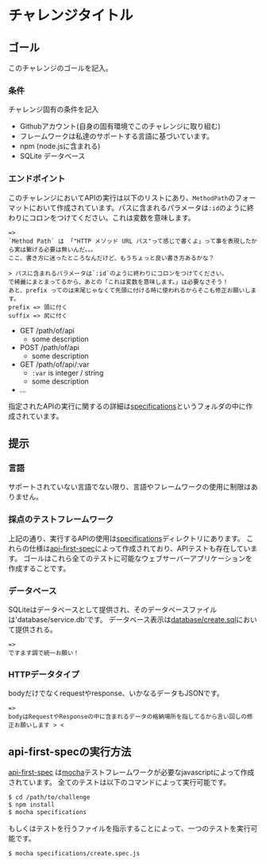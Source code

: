 # チャレンジタイトル

## ゴール

このチャレンジのゴールを記入。

### 条件
チャレンジ固有の条件を記入

- Githubアカウント(自身の固有環境でこのチャレンジに取り組む)
- フレームワークは私達のサポートする言語に基づいています。
- npm (node.jsに含まれる)
- SQLite データベース

### エンドポイント

このチャレンジにおいてAPIの実行は以下のリストにあり、`MethodPath`のフォーマットにおいて作成されています。パスに含まれるパラメータは`:id`のように終わりにコロンをつけてください。これは変数を意味します。
```
=>
`Method Path` は 「"HTTP メソッド URL パス"って感じで書くよ」って事を表現したから実は繋げる必要は無いんだ。。。
ここ、書き方に迷ったところなんだけど、もうちょっと良い書き方あるかな？

> パスに含まれるパラメータは`:id`のように終わりにコロンをつけてください。
で綺麗にまとまってるから、あとの「これは変数を意味します。」は必要なさそう！
あと、prefix ってのは末尾じゃなくて先頭に付ける時に使われるからそこも修正お願いします。
prefix => 頭に付く
suffix => 尻に付く
```

- GET /path/of/api
    - some description
- POST /path/of/api
    - some description
- GET /path/of/api/:var
    - `:var` is integer / string
    - some description
- ...

指定されたAPIの実行に関するの詳細は[specifications](specifications)というフォルダの中に作成されています。

## 提示

### 言語
サポートされていない言語でない限り、言語やフレームワークの使用に制限はありません。

### 採点のテストフレームワーク
上記の通り、実行するAPIの使用は[specifications](specifications)ディレクトリにあります。
これらの仕様は[api-first-spec]によって作成されており、APIテストも存在しています。
ゴールはこれら全てのテストに可能なウェブサーバーアプリケーションを作成することです。

### データベース
SQLiteはデータベースとして提供され、そのデータベースファイルは'database/service.db'です。
データベース表示は[database/create.sql](database/create.sql)において提供される。
```
=>
ですます調で統一お願い！
```

### HTTPデータタイプ
bodyだけでなくrequestやresponse、いかなるデータもJSONです。
```
=>
bodyはRequestやResponseの中に含まれるデータの格納場所を指してるから言い回しの修正お願いします > <
```


## api-first-specの実行方法
[api-first-spec] は[mocha]テストフレームワークが必要なjavascriptによって作成されています。
 全てのテストは以下のコマンドによって実行可能です。
 ```bash
 $ cd /path/to/challenge
 $ npm install
 $ mocha specifications
 ```   
 
 もしくはテストを行うファイルを指示することによって、一つのテストを実行可能です。
 ```bash
 $ mocha specifications/create.spec.js
 ```
 
 [api-first-spec]: https://github.com/shunjikonishi/api-first-spec
 [mocha]: http://mochajs.org

